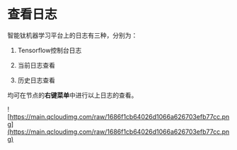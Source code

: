 # 查看日志

智能钛机器学习平台上的日志有三种，分别为：

1. Tensorflow控制台日志

2. 当前日志查看

3. 历史日志查看

均可在节点的**右键菜单**中进行以上日志的查看。

![https://main.qcloudimg.com/raw/1686f1cb64026d1066a626703efb77cc.png](https://main.qcloudimg.com/raw/1686f1cb64026d1066a626703efb77cc.png)

## 

